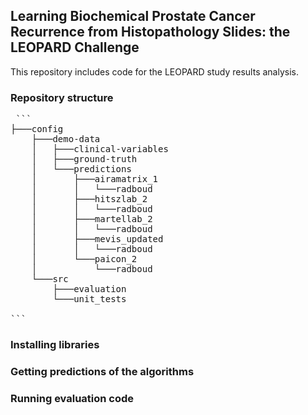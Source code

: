 ## Learning Biochemical Prostate Cancer Recurrence from Histopathology Slides: the LEOPARD Challenge
This repository includes code for the LEOPARD study results analysis.

### Repository structure

<pre lang="markdown"> ```
├───config
    ├───demo-data
    │   ├───clinical-variables
    │   ├───ground-truth
    │   └───predictions
    │       ├───airamatrix_1
    │       │   └───radboud
    │       ├───hitszlab_2
    │       │   └───radboud
    │       ├───martellab_2
    │       │   └───radboud
    │       ├───mevis_updated
    │       │   └───radboud
    │       └───paicon_2
    │           └───radboud
    └───src
        ├───evaluation
        └───unit_tests
        
``` </pre>
### Installing libraries

### Getting predictions of the algorithms 

### Running evaluation code

